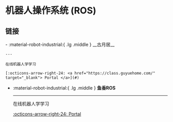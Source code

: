 # 机器人操作系统 (ROS)

## 链接

<div class="grid cards" markdown>
-   :material-robot-industrial:{ .lg .middle } __古月居__

    ---

    在线机器人学学习

    [:octicons-arrow-right-24: <a href="https://class.guyuehome.com/" target="_blank"> Portal </a>](#)


-   :material-robot-industrial:{ .lg .middle } __鱼香ROS__

    ---

    在线机器人学学习

    [:octicons-arrow-right-24: <a href="https://fishros.com/" target="_blank"> Portal </a>](#)


</div>